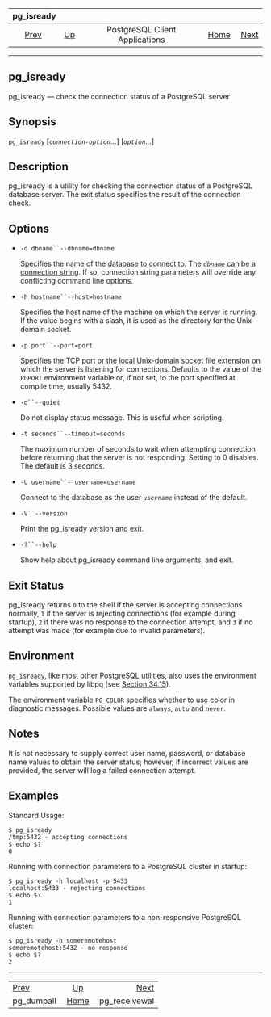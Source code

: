 <!--?xml version="1.0" encoding="UTF-8" standalone="no"?-->

|                pg\_isready                |                                                              |                                |                                                       |                                                |
| :---------------------------------------: | :----------------------------------------------------------- | :----------------------------: | ----------------------------------------------------: | ---------------------------------------------: |
| [Prev](app-pg-dumpall.html "pg_dumpall")  | [Up](reference-client.html "PostgreSQL Client Applications") | PostgreSQL Client Applications | [Home](index.html "PostgreSQL 17devel Documentation") |  [Next](app-pgreceivewal.html "pg_receivewal") |

***

[]()

## pg\_isready

pg\_isready — check the connection status of a PostgreSQL server

## Synopsis

`pg_isready` \[*`connection-option`*...] \[*`option`*...]

## Description

pg\_isready is a utility for checking the connection status of a PostgreSQL database server. The exit status specifies the result of the connection check.

## Options

*   `-d dbname``--dbname=dbname`

    Specifies the name of the database to connect to. The *`dbname`* can be a [connection string](libpq-connect.html#LIBPQ-CONNSTRING "34.1.1. Connection Strings"). If so, connection string parameters will override any conflicting command line options.

*   `-h hostname``--host=hostname`

    Specifies the host name of the machine on which the server is running. If the value begins with a slash, it is used as the directory for the Unix-domain socket.

*   `-p port``--port=port`

    Specifies the TCP port or the local Unix-domain socket file extension on which the server is listening for connections. Defaults to the value of the `PGPORT` environment variable or, if not set, to the port specified at compile time, usually 5432.

*   `-q``--quiet`

    Do not display status message. This is useful when scripting.

*   `-t seconds``--timeout=seconds`

    The maximum number of seconds to wait when attempting connection before returning that the server is not responding. Setting to 0 disables. The default is 3 seconds.

*   `-U username``--username=username`

    Connect to the database as the user *`username`* instead of the default.

*   `-V``--version`

    Print the pg\_isready version and exit.

*   `-?``--help`

    Show help about pg\_isready command line arguments, and exit.

## Exit Status

pg\_isready returns `0` to the shell if the server is accepting connections normally, `1` if the server is rejecting connections (for example during startup), `2` if there was no response to the connection attempt, and `3` if no attempt was made (for example due to invalid parameters).

## Environment

`pg_isready`, like most other PostgreSQL utilities, also uses the environment variables supported by libpq (see [Section 34.15](libpq-envars.html "34.15. Environment Variables")).

The environment variable `PG_COLOR` specifies whether to use color in diagnostic messages. Possible values are `always`, `auto` and `never`.

## Notes

It is not necessary to supply correct user name, password, or database name values to obtain the server status; however, if incorrect values are provided, the server will log a failed connection attempt.

## Examples

Standard Usage:

    $ pg_isready
    /tmp:5432 - accepting connections
    $ echo $?
    0

Running with connection parameters to a PostgreSQL cluster in startup:

    $ pg_isready -h localhost -p 5433
    localhost:5433 - rejecting connections
    $ echo $?
    1

Running with connection parameters to a non-responsive PostgreSQL cluster:

    $ pg_isready -h someremotehost
    someremotehost:5432 - no response
    $ echo $?
    2

***

|                                           |                                                              |                                                |
| :---------------------------------------- | :----------------------------------------------------------: | ---------------------------------------------: |
| [Prev](app-pg-dumpall.html "pg_dumpall")  | [Up](reference-client.html "PostgreSQL Client Applications") |  [Next](app-pgreceivewal.html "pg_receivewal") |
| pg\_dumpall                               |     [Home](index.html "PostgreSQL 17devel Documentation")    |                                 pg\_receivewal |
